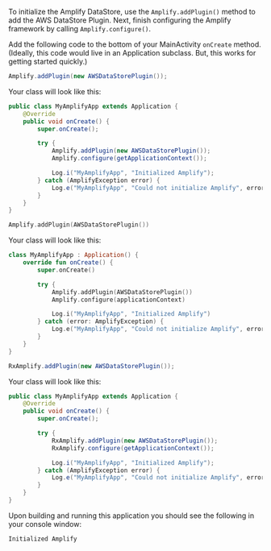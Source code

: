 To initialize the Amplify DataStore, use the `Amplify.addPlugin()` method to add the AWS DataStore Plugin. Next, finish configuring the Amplify framework by calling `Amplify.configure()`.


Add the following code to the bottom of your MainActivity `onCreate` method. (Ideally, this code would live in an Application subclass. But, this works for getting started quickly.)

<amplify-block-switcher>
<amplify-block name="Java">

```java
Amplify.addPlugin(new AWSDataStorePlugin());
```

Your class will look like this:

```java
public class MyAmplifyApp extends Application {
    @Override
    public void onCreate() {
        super.onCreate();

        try {
            Amplify.addPlugin(new AWSDataStorePlugin());
            Amplify.configure(getApplicationContext());

            Log.i("MyAmplifyApp", "Initialized Amplify");
        } catch (AmplifyException error) {
            Log.e("MyAmplifyApp", "Could not initialize Amplify", error);
        }
    }
}
```

</amplify-block>
<amplify-block name="Kotlin">

```kotlin
Amplify.addPlugin(AWSDataStorePlugin())
```

Your class will look like this:

```kotlin
class MyAmplifyApp : Application() {
    override fun onCreate() {
        super.onCreate()

        try {
            Amplify.addPlugin(AWSDataStorePlugin())
            Amplify.configure(applicationContext)

            Log.i("MyAmplifyApp", "Initialized Amplify")
        } catch (error: AmplifyException) {
            Log.e("MyAmplifyApp", "Could not initialize Amplify", error)
        }
    }
}
```

</amplify-block>
<amplify-block name="RxJava">

```java
RxAmplify.addPlugin(new AWSDataStorePlugin());
```

Your class will look like this:

```java
public class MyAmplifyApp extends Application {
    @Override
    public void onCreate() {
        super.onCreate();

        try {
            RxAmplify.addPlugin(new AWSDataStorePlugin());
            RxAmplify.configure(getApplicationContext());

            Log.i("MyAmplifyApp", "Initialized Amplify");
        } catch (AmplifyException error) {
            Log.e("MyAmplifyApp", "Could not initialize Amplify", error);
        }
    }
}
```

</amplify-block>
</amplify-block-switcher>

Upon building and running this application you should see the following in your console window:

```console
Initialized Amplify
```
